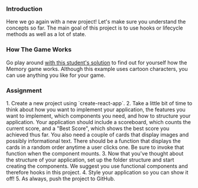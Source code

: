 ### Introduction

Here we go again with a new project! Let's make sure you understand the concepts so far. The main goal of this project is to use hooks or lifecycle methods as well as a lot of state.

### How The Game Works

Go play around [with this student's solution](https://heldersrvio.github.io/memory-card-game/) to find out for yourself how the Memory game works. Although this example uses cartoon characters, you can use anything you like for your game.

### Assignment

<div class="lesson-content__panel" markdown="1">
1. Create a new project using `create-react-app`.
2. Take a little bit of time to think about how you want to implement your application, the features you want to implement, which components you need, and how to structure your application. Your application should include a scoreboard, which counts the current score, and a "Best Score", which shows the best score you achieved thus far. You also need a couple of cards that display images and possibly informational text. There should be a function that displays the cards in a random order anytime a user clicks one. Be sure to invoke that function when the component mounts.
3. Now that you've thought about the structure of your application, set up the folder structure and start creating the components. We suggest you use functional components and therefore hooks in this project.
4. Style your application so you can show it off!
5. As always, push the project to GitHub.
</div>
